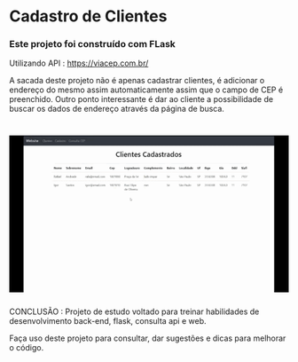 # Cadastro de Clientes

### Este projeto foi construído com FLask

Utilizando API : https://viacep.com.br/

A sacada deste projeto não é apenas cadastrar clientes, é adicionar o endereço do mesmo assim automaticamente
assim que o campo de CEP é preenchido. Outro ponto interessante é dar ao cliente a possibilidade de buscar os 
dados de endereço através da página de busca.

<h1 align="center">
  <img src="website/static/video/projeto1-cadastro-clientes-flask.gif" alt="">
</h1>

CONCLUSÃO :
Projeto de estudo voltado para treinar habilidades de desenvolvimento back-end, flask, consulta api e web.

Faça uso deste projeto para consultar, dar sugestões e dicas para melhorar o código.
